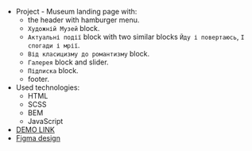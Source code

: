 - Project -  Museum landing page with:
    - the header with hamburger menu.
    - `Художній Музей` block.
    - `Актуальні події` block with two similar blocks `Йду і повертаюсь`, `І спогади і мрії`.
    - `Від класицизму до романтизму` block.
    - `Галерея` block and slider.
    - `Підписка` block.
    - footer.
- Used technologies:
  - HTML
  - SCSS
  - BEM
  - JavaScript
 - [DEMO LINK](https://maksym-kryvolap.github.io/museum-landing/)
 - [Figma design](https://www.figma.com/file/cRBCqE06cDrY3s4jX7h3iY/%D0%9D%D0%90%D0%9C%D0%A3-(Edit)?node-id=0%3A1)
